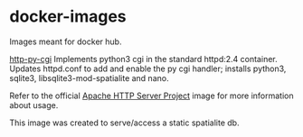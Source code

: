 # docker-images
Images meant for docker hub.

[http-py-cgi](https://hub.docker.com/repository/docker/caraka/httpd-py-cgi)
    Implements python3 cgi in the standard httpd:2.4 container. Updates httpd.conf to add and enable the py cgi handler; installs python3, sqlite3, libsqlite3-mod-spatialite and nano.

Refer to the official [Apache HTTP Server Project](https://hub.docker.com/_/httpd) image for more information about usage.

This image was created to serve/access a static spatialite db.
